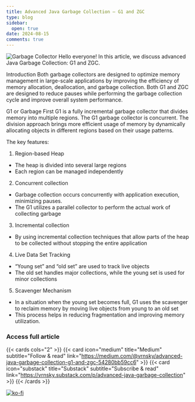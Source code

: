 ```yaml
---
title: Advanced Java Garbage Collection — G1 and ZGC
type: blog
sidebar:
  open: true
date: 2024-08-15
comments: true
---
```


![Garbage Collector](/images/gc/gc-1.png "Garbage collector")
Hello everyone! In this article, we discuss advanced Java Garbage Collection: G1 and ZGC.

Introduction
Both garbage collectors are designed to optimize memory management in large-scale applications by improving the efficiency of memory allocation, deallocation, and garbage collection. Both G1 and ZGC are designed to reduce pauses while performing the garbage collection cycle and improve overall system performance.

G1 or Garbage First
G1 is a fully incremental garbage collector that divides memory into multiple regions. The G1 garbage collector is concurrent. The division approach brings more efficient usage of memory by dynamically allocating objects in different regions based on their usage patterns.

The key features:
1. Region-based Heap
- The heap is divided into several large regions
- Each region can be managed independently
2. Concurrent collection
- Garbage collection occurs concurrently with application execution, minimizing pauses.
- The G1 utilizes a parallel collector to perform the actual work of collecting garbage
3. Incremental collection
- By using incremental collection techniques that allow parts of the heap to be collected without stopping the entire application
4. Live Data Set Tracking
- “Young set” and “old set” are used to track live objects
- The old set handles major collections, while the young set is used for minor collections
5. Scavenger Mechanism
- In a situation when the young set becomes full, G1 uses the scavenger to reclaim memory by moving live objects from young to an old set
- This process helps in reducing fragmentation and improving memory utilization.

### Access full article
{{< cards cols="2" >}}
{{< card icon="medium" title="Medium" subtitle="Follow & read" link="https://medium.com/@vrnsky/advanced-java-garbage-collection-g1-and-zgc-54280bb59cc6" >}}
{{< card icon="substack" title="Substack" subtitle="Subscribe & read" link="https://vrnsky.substack.com/p/advanced-java-garbage-collection" >}}
{{< /cards >}}

[![ko-fi](https://ko-fi.com/img/githubbutton_sm.svg)](https://ko-fi.com/J3J416GZA5)
